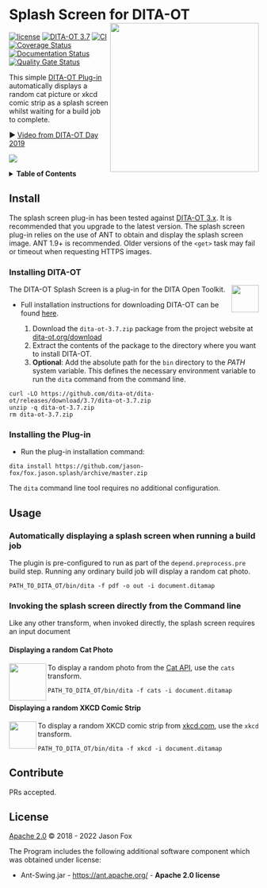# Splash Screen for DITA-OT [<img src="https://jason-fox.github.io/fox.jason.splash/splash.png" align="right" width="300">](https://splash-screen-plug-in-for-dita-ot.rtfd.io/)

[![license](https://img.shields.io/github/license/jason-fox/fox.jason.splash.svg)](http://www.apache.org/licenses/LICENSE-2.0)
[![DITA-OT 3.7](https://img.shields.io/badge/DITA--OT-3.7-blue.svg)](http://www.dita-ot.org/3.7)
[![CI](https://github.com/jason-fox/fox.jason.splash/workflows/CI/badge.svg)](https://github.com/jason-fox/fox.jason.splash/actions?query=workflow%3ACI)
[![Coverage Status](https://coveralls.io/repos/github/jason-fox/fox.jason.splash/badge.svg?branch=master)](https://coveralls.io/github/jason-fox/fox.jason.splash?branch=master)
[![Documentation Status](https://readthedocs.org/projects/splash-screen-plug-in-for-dita-ot/badge/?version=latest)](https://splash-screen-plug-in-for-dita-ot.readthedocs.io/en/latest/?badge=latest)
[![Quality Gate Status](https://sonarcloud.io/api/project_badges/measure?project=fox.jason.splash&metric=alert_status)](https://sonarcloud.io/dashboard?id=fox.jason.splash)

This simple [DITA-OT Plug-in](https://www.dita-ot.org/plugins) automatically displays a random cat picture or xkcd comic
strip as a splash screen whilst waiting for a build job to complete.

:arrow_forward: [Video from DITA-OT Day 2019](https://youtu.be/vobY_ha5nd0)

[![](https://jason-fox.github.io/fox.jason.splash/javascript-video.png)](https://youtu.be/vobY_ha5nd0)

<details>
<summary><strong>Table of Contents</strong></summary>

-   [Install](#install)
-   [Installing DITA-OT](#installing-dita-ot)
-   [Installing the Plug-in](#installing-the-plug-in)
-   [Usage](#usage)
    -   [Automatically displaying a splash screen when running a build job](#automatically-displaying-a-splash-screen-when-running-a-build-job)
    -   [Invoking the splash screen directly from the Command line](#invoking-the-splash-screen-directly-from-the-command-line)
        -   [Displaying a random Cat Photo](#displaying-a-random-cat-photo)
        -   [Displaying a random XKCD Comic Strip](#displaying-a-random-xkcd-comic-strip)
-   [Contribute](#contribute)
-   [License](#license)

</details>

## Install

The splash screen plug-in has been tested against [DITA-OT 3.x](http://www.dita-ot.org/download). It is recommended that
you upgrade to the latest version. The splash screen plug-in relies on the use of ANT to obtain and display the splash
screen image. ANT 1.9+ is recommended. Older versions of the `<get>` task may fail or timeout when requesting HTTPS
images.

### Installing DITA-OT

<a href="https://www.dita-ot.org"><img src="https://www.dita-ot.org/images/dita-ot-logo.svg" align="right" height="55"></a>

The DITA-OT Splash Screen is a plug-in for the DITA Open Toolkit.

-   Full installation instructions for downloading DITA-OT can be found
    [here](https://www.dita-ot.org/3.7/topics/installing-client.html).

    1.  Download the `dita-ot-3.7.zip` package from the project website at
        [dita-ot.org/download](https://www.dita-ot.org/download)
    2.  Extract the contents of the package to the directory where you want to install DITA-OT.
    3.  **Optional**: Add the absolute path for the `bin` directory to the _PATH_ system variable. This defines the
        necessary environment variable to run the `dita` command from the command line.

```console
curl -LO https://github.com/dita-ot/dita-ot/releases/download/3.7/dita-ot-3.7.zip
unzip -q dita-ot-3.7.zip
rm dita-ot-3.7.zip
```

### Installing the Plug-in

-   Run the plug-in installation command:

```console
dita install https://github.com/jason-fox/fox.jason.splash/archive/master.zip
```

The `dita` command line tool requires no additional configuration.

## Usage

### Automatically displaying a splash screen when running a build job

The plugin is pre-configured to run as part of the `depend.preprocess.pre` build step. Running any ordinary build job
will display a random cat photo.

```console
PATH_TO_DITA_OT/bin/dita -f pdf -o out -i document.ditamap
```

### Invoking the splash screen directly from the Command line

Like any other transform, when invoked directly, the splash screen requires an input document

#### Displaying a random Cat Photo

<a href="https://thecatapi.com"><img src="https://cdn2.thecatapi.com/logos/thecatapi_256xW.png" align="left" height="75"></a>

To display a random photo from the [Cat API](https://thecatapi.com/), use the `cats` transform.

```console
PATH_TO_DITA_OT/bin/dita -f cats -i document.ditamap
```

#### Displaying a random XKCD Comic Strip

<a href="https://xkcd.com"><img src="https://xkcd.com/s/0b7742.png" align="left" height="55"></a>

To display a random XKCD comic strip from [xkcd.com](https://xkcd.com/), use the `xkcd` transform.

```console
PATH_TO_DITA_OT/bin/dita -f xkcd -i document.ditamap
```

## Contribute

PRs accepted.

## License

[Apache 2.0](LICENSE) © 2018 - 2022 Jason Fox

The Program includes the following additional software component which was obtained under license:

-   Ant-Swing.jar - https://ant.apache.org/ - **Apache 2.0 license**

